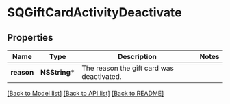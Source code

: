 # SQGiftCardActivityDeactivate

## Properties
Name | Type | Description | Notes
------------ | ------------- | ------------- | -------------
**reason** | **NSString*** | The reason the gift card was deactivated. | 

[[Back to Model list]](../README.md#documentation-for-models) [[Back to API list]](../README.md#documentation-for-api-endpoints) [[Back to README]](../README.md)


